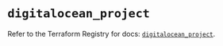 # `digitalocean_project`

Refer to the Terraform Registry for docs: [`digitalocean_project`](https://registry.terraform.io/providers/digitalocean/digitalocean/2.49.2/docs/resources/project).

